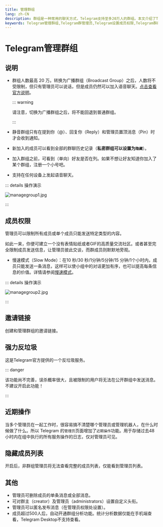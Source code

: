 ```yaml
---
title: 管理群组
lang: zh-CN
description: 群组是一种常用的聊天方式，Telegram支持至多20万人的群组。本文介绍了Telegram管理群组的方法，查看近期操作，以及设置成员权限。访问TGwiki - Telegram知识库，了解更多Telegram使用技巧。
keywords: Telegram管理群组,Telegram群管理员,Telegram设置成员权限,Telegram群组近期操作,TG管理群组,TG群管理员,TG设置成员权限,TG群组近期操作,电报管理群组,电报群管理员,电报设置成员权限,电报群组近期操作,Telegram功能, TGwiki, Telegram知识库
---
```


# Telegram管理群组

## 说明

 - 群组人数最高 20 万。转换为广播群组（Broadcast Group）之后，人数将不受限制，但只有管理员可以说话，但是成员仍然可以加入语音聊天。[点击查看官方说明](https://telegram.org/blog/autodelete-inv2#groups-with-unlimited-members)。

   ::: warning

   请注意，切换为广播群组之后，将不能回退到普通群组。

   :::

 - 静音群组只有在提到你（@）、回复你（Reply）和管理员置顶消息（Pin）时才会收到通知。

 - 新加入的成员可以看到全部的群聊历史记录（**私密群组可以设置为`隐藏`**）。 

 - 加入群组之前，可看到（单向）好友是否在列。如果不想让好友知道你加入了某个群组，注册一个小号吧。

 - 支持在任何设备上发起语音聊天。

::: details 操作演示

![managegroup1.jpg](https://s2.loli.net/2024/01/27/5b1Bt4p2hRVaeQj.jpg)

:::

## 成员权限

管理员可以限制所有成员或单个成员只能发送特定类型的内容。

如此一来，你便可建立一个没有表情贴纸或者GIF的高质量交流社区。或者甚至完全限制成员发送信息，让管理员彼此交谈，而群成员则默默地旁观。

- 慢速模式（Slow Mode）：在10 秒/30 秒/1分钟/5分钟/15 分钟/1个小时内，成员只能发送一条消息，这样可以使小组中的对话更加有序，也可以提高每条信息的价值。详情请参阅[慢速模式](/tgwiki/slowmode)。

::: details 操作演示

![managegroup2.jpg](https://s2.loli.net/2024/01/27/qUsKQahViznoxSY.jpg)

:::

## 邀请链接

创建和管理群组的邀请链接。

## 强力反垃圾

这是Telegram官方提供的一个反垃圾服务。

::: danger

该功能尚不完善，误杀概率很大，且被限制的用户将无法在公开群组中发送消息。不建议开启此功能！

:::

## 近期操作

当多个管理员在一起工作时，很容易搞不清楚哪个管理员或管理机器人，在什么时候做了什么。所以 Telegram 的`管理员`页面增加了`近期操作`功能。用于存储过去48小时内在组中执行的所有服务操作的日志，仅对管理员可见。

## 隐藏成员列表

开启后，非群组管理员将无法查看完整的成员列表，仅能看到管理员列表。

## 其他

 - 管理员可删除成员的单条消息或全部消息。
 - 可对群主（creator）及管理员（administrators）设置自定义头衔。
 - 管理员可以匿名发布消息（在管理员权限处设置）。
 - 成员超过500人后，自动开通群组分析功能。统计分析数据仅能在手机端查看，Telegram Desktop不支持查看。